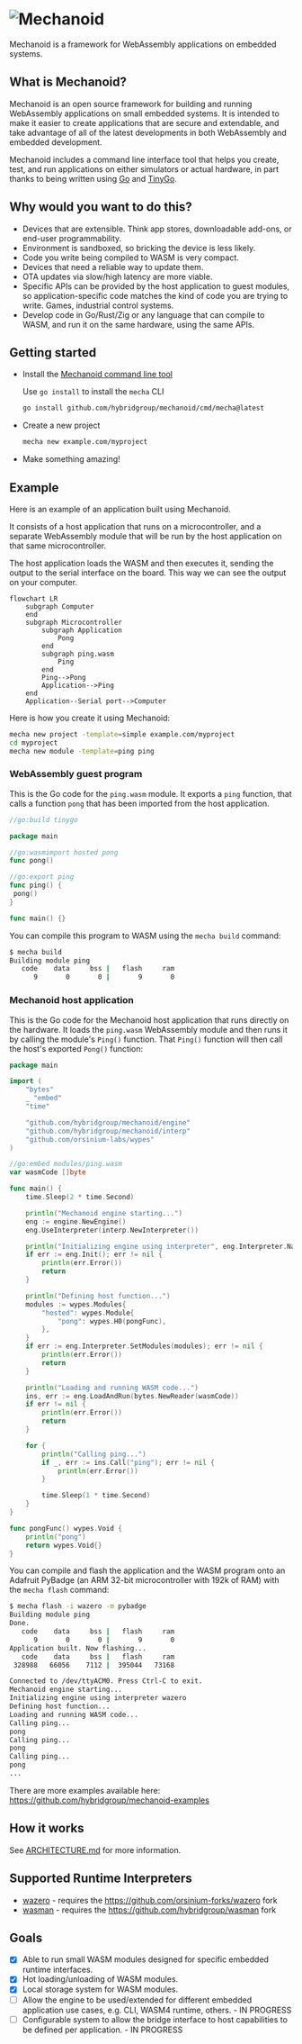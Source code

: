 # ![Mechanoid](https://mechanoid.io/images/logo-blue.png)

Mechanoid is a framework for WebAssembly applications on embedded systems.

## What is Mechanoid?

Mechanoid is an open source framework for building and running WebAssembly applications on small embedded systems. It is intended to make it easier to create applications that are secure and extendable, and take advantage of all of the latest developments in both WebAssembly and embedded development.

Mechanoid includes a command line interface tool that helps you create, test, and run applications on either simulators or actual hardware, in part thanks to being written using [Go](https://go.dev/) and [TinyGo](https://tinygo.org/).

## Why would you want to do this?

- Devices that are extensible. Think app stores, downloadable add-ons, or end-user programmability.
- Environment is sandboxed, so bricking the device is less likely.
- Code you write being compiled to WASM is very compact.
- Devices that need a reliable way to update them.
- OTA updates via slow/high latency are more viable.
- Specific APIs can be provided by the host application to guest modules, so application-specific code matches the kind of code you are trying to write. Games, industrial control systems.
- Develop code in Go/Rust/Zig or any language that can compile to WASM, and run it on the same hardware, using the same APIs.

## Getting started

- Install the [Mechanoid command line tool](./cmd/mecha/README.md)

	Use `go install` to install the `mecha` CLI

    ```bash
    go install github.com/hybridgroup/mechanoid/cmd/mecha@latest
    ```

- Create a new project

    ```bash
    mecha new example.com/myproject
    ```

- Make something amazing!

## Example

Here is an example of an application built using Mechanoid.

It consists of a host application that runs on a microcontroller, and a separate WebAssembly module that will be run by the host application on that same microcontroller.

The host application loads the WASM and then executes it, sending the output to the serial interface on the board. This way we can see the output on your computer.

```mermaid
flowchart LR
    subgraph Computer
    end
    subgraph Microcontroller
        subgraph Application
            Pong
        end
        subgraph ping.wasm
            Ping
        end
        Ping-->Pong
        Application-->Ping
    end
    Application--Serial port-->Computer
```

Here is how you create it using Mechanoid:

```bash
mecha new project -template=simple example.com/myproject
cd myproject
mecha new module -template=ping ping
```

### WebAssembly guest program

This is the Go code for the `ping.wasm` module. It exports a `ping` function, that calls a function `pong` that has been imported from the host application.

```go
//go:build tinygo

package main

//go:wasmimport hosted pong
func pong()

//go:export ping
func ping() {
 pong()
}

func main() {}
```

You can compile this program to WASM using the `mecha build` command:

```bash
$ mecha build
Building module ping
   code    data     bss |   flash     ram
      9       0       0 |       9       0
```

### Mechanoid host application

This is the Go code for the Mechanoid host application that runs directly on the hardware. It loads the `ping.wasm` WebAssembly module and then runs it by calling the module's `Ping()` function. That `Ping()` function will then call the host's exported `Pong()` function:

```go
package main

import (
	"bytes"
	_ "embed"
	"time"

	"github.com/hybridgroup/mechanoid/engine"
	"github.com/hybridgroup/mechanoid/interp"
	"github.com/orsinium-labs/wypes"
)

//go:embed modules/ping.wasm
var wasmCode []byte

func main() {
	time.Sleep(2 * time.Second)

	println("Mechanoid engine starting...")
	eng := engine.NewEngine()
	eng.UseInterpreter(interp.NewInterpreter())

	println("Initializing engine using interpreter", eng.Interpreter.Name())
	if err := eng.Init(); err != nil {
		println(err.Error())
		return
	}

	println("Defining host function...")
	modules := wypes.Modules{
		"hosted": wypes.Module{
			"pong": wypes.H0(pongFunc),
		},
	}
	if err := eng.Interpreter.SetModules(modules); err != nil {
		println(err.Error())
		return
	}

	println("Loading and running WASM code...")
	ins, err := eng.LoadAndRun(bytes.NewReader(wasmCode))
	if err != nil {
		println(err.Error())
		return
	}

	for {
		println("Calling ping...")
		if _, err := ins.Call("ping"); err != nil {
			println(err.Error())
		}

		time.Sleep(1 * time.Second)
	}
}

func pongFunc() wypes.Void {
	println("pong")
	return wypes.Void{}
}
```

You can compile and flash the application and the WASM program onto an Adafruit PyBadge (an ARM 32-bit microcontroller with 192k of RAM) with the `mecha flash` command:

```bash
$ mecha flash -i wazero -m pybadge
Building module ping
Done.
   code    data     bss |   flash     ram
      9       0       0 |       9       0
Application built. Now flashing...
   code    data     bss |   flash     ram
 328988   66056    7112 |  395044   73168

Connected to /dev/ttyACM0. Press Ctrl-C to exit.
Mechanoid engine starting...
Initializing engine using interpreter wazero
Defining host function...
Loading and running WASM code...
Calling ping...
pong
Calling ping...
pong
Calling ping...
pong
...
```

There are more examples available here:
<https://github.com/hybridgroup/mechanoid-examples>

## How it works

See [ARCHITECTURE.md](./ARCHITECTURE.md) for more information.

## Supported Runtime Interpreters

- [wazero](https://github.com/orsinium-forks/wazero) - requires the https://github.com/orsinium-forks/wazero fork
- [wasman](https://github.com/hybridgroup/wasman) - requires the https://github.com/hybridgroup/wasman fork

## Goals

- [X] Able to run small WASM modules designed for specific embedded runtime interfaces.
- [X] Hot loading/unloading of WASM modules.
- [X] Local storage system for WASM modules.
- [ ] Allow the engine to be used/extended for different embedded application use cases, e.g. CLI, WASM4 runtime, others. - IN PROGRESS
- [ ] Configurable system to allow the bridge interface to host capabilities to be defined per application. - IN PROGRESS
